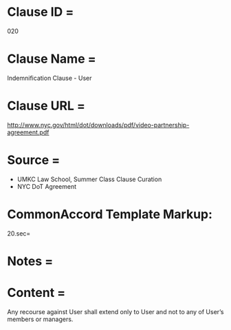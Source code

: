 # Clause ID = 
020

# Clause Name = 
Indemnification Clause - User

# Clause URL = 
http://www.nyc.gov/html/dot/downloads/pdf/video-partnership-agreement.pdf

# Source =
* UMKC Law School, Summer Class Clause Curation
* NYC DoT Agreement

# CommonAccord Template Markup:   
20.sec=

# Notes = 

# Content = 
Any recourse against User shall extend only to User and not to any of User’s members or managers.
